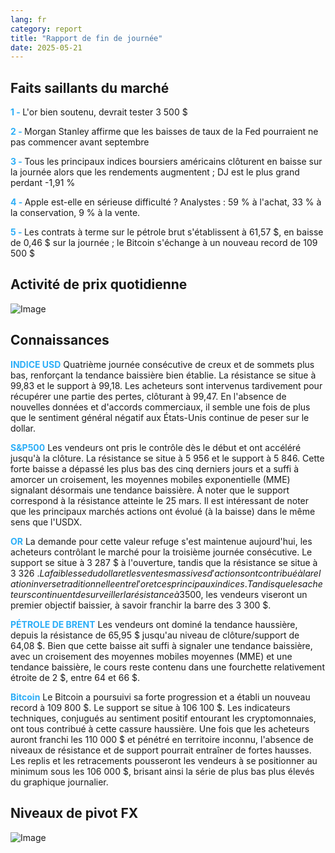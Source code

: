 ```yaml
---
lang: fr
category: report
title: "Rapport de fin de journée"
date: 2025-05-21
---
```



<h2>Faits saillants du marché</h2>
<strong style="color: #2caef7;">1 - </strong> L'or bien soutenu, devrait tester 3 500 $

<strong style="color: #2caef7;">2 - </strong> Morgan Stanley affirme que les baisses de taux de la Fed pourraient ne pas commencer avant septembre

<strong style="color: #2caef7;">3 - </strong> Tous les principaux indices boursiers américains clôturent en baisse sur la journée alors que les rendements augmentent ; DJ est le plus grand perdant -1,91 %

<strong style="color: #2caef7;">4 - </strong> Apple est-elle en sérieuse difficulté ? Analystes : 59 % à l'achat, 33 % à la conservation, 9 % à la vente.

<strong style="color: #2caef7;">5 - </strong> Les contrats à terme sur le pétrole brut s'établissent à 61,57 $, en baisse de 0,46 $ sur la journée ; le Bitcoin s'échange à un nouveau record de 109 500 $



<h2>Activité de prix quotidienne</h2>
<img src="https://markleighedu.github.io/img/May-2025/21-May-2025/price.jpg" alt="Image"/>

<h2>Connaissances</h2>
<strong style="color: #2caef7;">INDICE USD</strong> Quatrième journée consécutive de creux et de sommets plus bas, renforçant la tendance baissière bien établie. La résistance se situe à 99,83 et le support à 99,18. Les acheteurs sont intervenus tardivement pour récupérer une partie des pertes, clôturant à 99,47. En l'absence de nouvelles données et d'accords commerciaux, il semble une fois de plus que le sentiment général négatif aux États-Unis continue de peser sur le dollar.

<strong style="color: #2caef7;">S&P500</strong> Les vendeurs ont pris le contrôle dès le début et ont accéléré jusqu'à la clôture. La résistance se situe à 5 956 et le support à 5 846. Cette forte baisse a dépassé les plus bas des cinq derniers jours et a suffi à amorcer un croisement, les moyennes mobiles exponentielle (MME) signalant désormais une tendance baissière. À noter que le support correspond à la résistance atteinte le 25 mars. Il est intéressant de noter que les principaux marchés actions ont évolué (à la baisse) dans le même sens que l'USDX.

<strong style="color: #2caef7;">OR</strong> La demande pour cette valeur refuge s'est maintenue aujourd'hui, les acheteurs contrôlant le marché pour la troisième journée consécutive. Le support se situe à 3 287 $ à l'ouverture, tandis que la résistance se situe à 3 326 $. La faiblesse du dollar et les ventes massives d'actions ont contribué à la relation inverse traditionnelle entre l'or et ces principaux indices. Tandis que les acheteurs continuent de surveiller la résistance à 3 500 $, les vendeurs viseront un premier objectif baissier, à savoir franchir la barre des 3 300 $.

<strong style="color: #2caef7;">PÉTROLE DE BRENT</strong> Les vendeurs ont dominé la tendance haussière, depuis la résistance de 65,95 $ jusqu'au niveau de clôture/support de 64,08 $. Bien que cette baisse ait suffi à signaler une tendance baissière, avec un croisement des moyennes mobiles moyennes (MME) et une tendance baissière, le cours reste contenu dans une fourchette relativement étroite de 2 $, entre 64 et 66 $.

<strong style="color: #2caef7;">Bitcoin</strong> Le Bitcoin a poursuivi sa forte progression et a établi un nouveau record à 109 800 $. Le support se situe à 106 100 $. Les indicateurs techniques, conjugués au sentiment positif entourant les cryptomonnaies, ont tous contribué à cette cassure haussière. Une fois que les acheteurs auront franchi les 110 000 $ et pénétré en territoire inconnu, l'absence de niveaux de résistance et de support pourrait entraîner de fortes hausses. Les replis et les retracements pousseront les vendeurs à se positionner au minimum sous les 106 000 $, brisant ainsi la série de plus bas plus élevés du graphique journalier.



<h2>Niveaux de pivot FX</h2>
<img src="https://markleighedu.github.io/img/May-2025/21-May-2025/pivot.jpg" alt="Image"/>